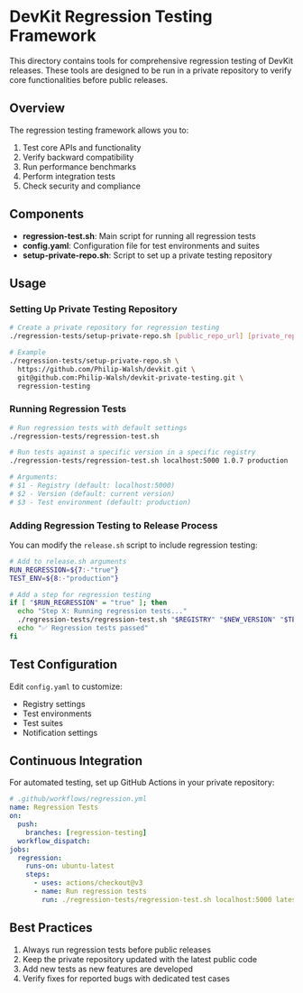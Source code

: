 # DevKit Regression Testing Framework

This directory contains tools for comprehensive regression testing of DevKit releases. These tools are designed to be run in a private repository to verify core functionalities before public releases.

## Overview

The regression testing framework allows you to:

1. Test core APIs and functionality
2. Verify backward compatibility
3. Run performance benchmarks
4. Perform integration tests
5. Check security and compliance

## Components

- **regression-test.sh**: Main script for running all regression tests
- **config.yaml**: Configuration file for test environments and suites
- **setup-private-repo.sh**: Script to set up a private testing repository

## Usage

### Setting Up Private Testing Repository

```bash
# Create a private repository for regression testing
./regression-tests/setup-private-repo.sh [public_repo_url] [private_repo_url] [branch_name]

# Example
./regression-tests/setup-private-repo.sh \
  https://github.com/Philip-Walsh/devkit.git \
  git@github.com:Philip-Walsh/devkit-private-testing.git \
  regression-testing
```

### Running Regression Tests

```bash
# Run regression tests with default settings
./regression-tests/regression-test.sh

# Run tests against a specific version in a specific registry
./regression-tests/regression-test.sh localhost:5000 1.0.7 production

# Arguments:
# $1 - Registry (default: localhost:5000)
# $2 - Version (default: current version)
# $3 - Test environment (default: production)
```

### Adding Regression Testing to Release Process

You can modify the `release.sh` script to include regression testing:

```bash
# Add to release.sh arguments
RUN_REGRESSION=${7:-"true"}
TEST_ENV=${8:-"production"}

# Add a step for regression testing
if [ "$RUN_REGRESSION" = "true" ]; then
  echo "Step X: Running regression tests..."
  ./regression-tests/regression-test.sh "$REGISTRY" "$NEW_VERSION" "$TEST_ENV"
  echo "✅ Regression tests passed"
fi
```

## Test Configuration

Edit `config.yaml` to customize:

- Registry settings
- Test environments
- Test suites
- Notification settings

## Continuous Integration

For automated testing, set up GitHub Actions in your private repository:

```yaml
# .github/workflows/regression.yml
name: Regression Tests
on:
  push:
    branches: [regression-testing]
  workflow_dispatch:
jobs:
  regression:
    runs-on: ubuntu-latest
    steps:
      - uses: actions/checkout@v3
      - name: Run regression tests
        run: ./regression-tests/regression-test.sh localhost:5000 latest development
```

## Best Practices

1. Always run regression tests before public releases
2. Keep the private repository updated with the latest public code
3. Add new tests as new features are developed
4. Verify fixes for reported bugs with dedicated test cases

